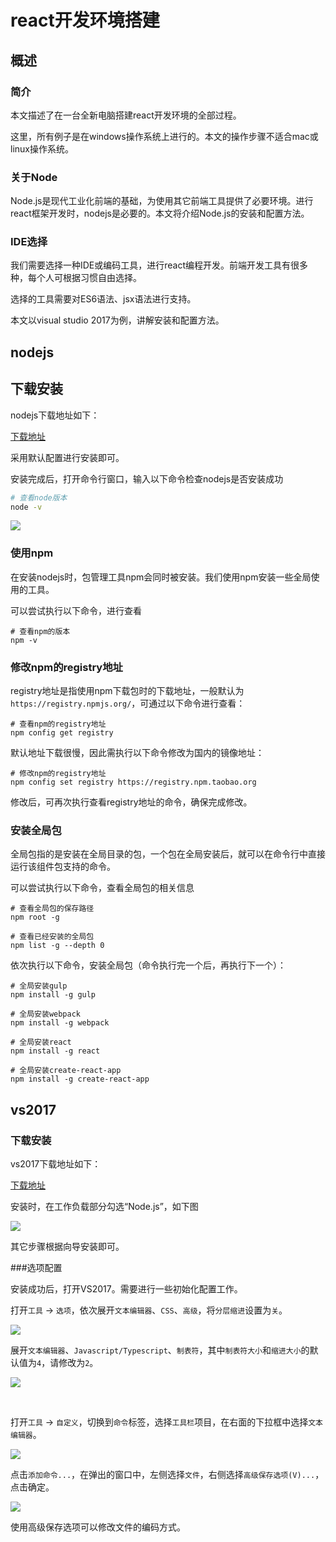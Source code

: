 # react开发环境搭建
## 概述

### 简介

本文描述了在一台全新电脑搭建react开发环境的全部过程。

这里，所有例子是在windows操作系统上进行的。本文的操作步骤不适合mac或linux操作系统。

### 关于Node

Node.js是现代工业化前端的基础，为使用其它前端工具提供了必要环境。进行react框架开发时，nodejs是必要的。本文将介绍Node.js的安装和配置方法。

### IDE选择

我们需要选择一种IDE或编码工具，进行react编程开发。前端开发工具有很多种，每个人可根据习惯自由选择。

选择的工具需要对ES6语法、jsx语法进行支持。

本文以visual studio 2017为例，讲解安装和配置方法。





## nodejs

## 下载安装

nodejs下载地址如下：

[下载地址](http://nodejs.cn/download/)

采用默认配置进行安装即可。

安装完成后，打开命令行窗口，输入以下命令检查nodejs是否安装成功

```sh
# 查看node版本
node -v
```

![](images/开发环境搭建/node-v.png)



### 使用npm

在安装nodejs时，包管理工具npm会同时被安装。我们使用npm安装一些全局使用的工具。

可以尝试执行以下命令，进行查看

```shell
# 查看npm的版本
npm -v
```



### 修改npm的registry地址

registry地址是指使用npm下载包时的下载地址，一般默认为`https://registry.npmjs.org/`，可通过以下命令进行查看：

```shell
# 查看npm的registry地址
npm config get registry
```

默认地址下载很慢，因此需执行以下命令修改为国内的镜像地址：

```shell
# 修改npm的registry地址
npm config set registry https://registry.npm.taobao.org
```

修改后，可再次执行查看registry地址的命令，确保完成修改。



### 安装全局包

全局包指的是安装在全局目录的包，一个包在全局安装后，就可以在命令行中直接运行该组件包支持的命令。

可以尝试执行以下命令，查看全局包的相关信息

```shell
# 查看全局包的保存路径
npm root -g

# 查看已经安装的全局包
npm list -g --depth 0
```

依次执行以下命令，安装全局包（命令执行完一个后，再执行下一个）：

```shell
# 全局安装gulp
npm install -g gulp

# 全局安装webpack
npm install -g webpack

# 全局安装react
npm install -g react

# 全局安装create-react-app
npm install -g create-react-app
```





## vs2017

### 下载安装

vs2017下载地址如下：

[下载地址](https://www.visualstudio.com/zh-hans/thank-you-downloading-visual-studio/?sku=Community&rel=15#)

安装时，在工作负载部分勾选“Node.js”，如下图

![](images/开发环境搭建/工作负载.png)

其它步骤根据向导安装即可。

###选项配置

安装成功后，打开VS2017。需要进行一些初始化配置工作。

打开`工具` -> `选项`，依次展开`文本编辑器`、`CSS`、`高级`，将`分层缩进`设置为`关`。

![](images/开发环境搭建/css.png)



 展开`文本编辑器`、`Javascript/Typescript`、`制表符`，其中`制表符大小`和`缩进大小`的默认值为`4`，请修改为`2`。

![](images/开发环境搭建/js.png)

​	

打开`工具` -> `自定义`，切换到`命令`标签，选择`工具栏`项目，在右面的下拉框中选择`文本编辑器`。

![](images\开发环境搭建\自定义.png)





点击`添加命令...`，在弹出的窗口中，左侧选择`文件`，右侧选择`高级保存选项(V)...`，点击确定。

![](images\开发环境搭建\添加命令.png)

使用高级保存选项可以修改文件的编码方式。